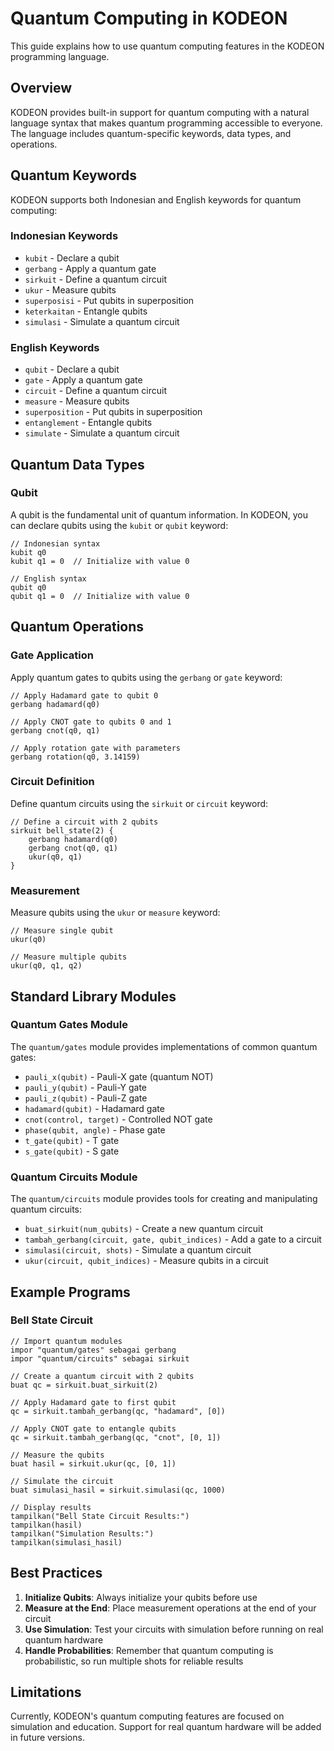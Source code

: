 # Quantum Computing in KODEON

This guide explains how to use quantum computing features in the KODEON programming language.

## Overview

KODEON provides built-in support for quantum computing with a natural language syntax that makes quantum programming accessible to everyone. The language includes quantum-specific keywords, data types, and operations.

## Quantum Keywords

KODEON supports both Indonesian and English keywords for quantum computing:

### Indonesian Keywords

-   `kubit` - Declare a qubit
-   `gerbang` - Apply a quantum gate
-   `sirkuit` - Define a quantum circuit
-   `ukur` - Measure qubits
-   `superposisi` - Put qubits in superposition
-   `keterkaitan` - Entangle qubits
-   `simulasi` - Simulate a quantum circuit

### English Keywords

-   `qubit` - Declare a qubit
-   `gate` - Apply a quantum gate
-   `circuit` - Define a quantum circuit
-   `measure` - Measure qubits
-   `superposition` - Put qubits in superposition
-   `entanglement` - Entangle qubits
-   `simulate` - Simulate a quantum circuit

## Quantum Data Types

### Qubit

A qubit is the fundamental unit of quantum information. In KODEON, you can declare qubits using the `kubit` or `qubit` keyword:

```kodeon
// Indonesian syntax
kubit q0
kubit q1 = 0  // Initialize with value 0

// English syntax
qubit q0
qubit q1 = 0  // Initialize with value 0
```

## Quantum Operations

### Gate Application

Apply quantum gates to qubits using the `gerbang` or `gate` keyword:

```kodeon
// Apply Hadamard gate to qubit 0
gerbang hadamard(q0)

// Apply CNOT gate to qubits 0 and 1
gerbang cnot(q0, q1)

// Apply rotation gate with parameters
gerbang rotation(q0, 3.14159)
```

### Circuit Definition

Define quantum circuits using the `sirkuit` or `circuit` keyword:

```kodeon
// Define a circuit with 2 qubits
sirkuit bell_state(2) {
    gerbang hadamard(q0)
    gerbang cnot(q0, q1)
    ukur(q0, q1)
}
```

### Measurement

Measure qubits using the `ukur` or `measure` keyword:

```kodeon
// Measure single qubit
ukur(q0)

// Measure multiple qubits
ukur(q0, q1, q2)
```

## Standard Library Modules

### Quantum Gates Module

The `quantum/gates` module provides implementations of common quantum gates:

-   `pauli_x(qubit)` - Pauli-X gate (quantum NOT)
-   `pauli_y(qubit)` - Pauli-Y gate
-   `pauli_z(qubit)` - Pauli-Z gate
-   `hadamard(qubit)` - Hadamard gate
-   `cnot(control, target)` - Controlled NOT gate
-   `phase(qubit, angle)` - Phase gate
-   `t_gate(qubit)` - T gate
-   `s_gate(qubit)` - S gate

### Quantum Circuits Module

The `quantum/circuits` module provides tools for creating and manipulating quantum circuits:

-   `buat_sirkuit(num_qubits)` - Create a new quantum circuit
-   `tambah_gerbang(circuit, gate, qubit_indices)` - Add a gate to a circuit
-   `simulasi(circuit, shots)` - Simulate a quantum circuit
-   `ukur(circuit, qubit_indices)` - Measure qubits in a circuit

## Example Programs

### Bell State Circuit

```kodeon
// Import quantum modules
impor "quantum/gates" sebagai gerbang
impor "quantum/circuits" sebagai sirkuit

// Create a quantum circuit with 2 qubits
buat qc = sirkuit.buat_sirkuit(2)

// Apply Hadamard gate to first qubit
qc = sirkuit.tambah_gerbang(qc, "hadamard", [0])

// Apply CNOT gate to entangle qubits
qc = sirkuit.tambah_gerbang(qc, "cnot", [0, 1])

// Measure the qubits
buat hasil = sirkuit.ukur(qc, [0, 1])

// Simulate the circuit
buat simulasi_hasil = sirkuit.simulasi(qc, 1000)

// Display results
tampilkan("Bell State Circuit Results:")
tampilkan(hasil)
tampilkan("Simulation Results:")
tampilkan(simulasi_hasil)
```

## Best Practices

1. **Initialize Qubits**: Always initialize your qubits before use
2. **Measure at the End**: Place measurement operations at the end of your circuit
3. **Use Simulation**: Test your circuits with simulation before running on real quantum hardware
4. **Handle Probabilities**: Remember that quantum computing is probabilistic, so run multiple shots for reliable results

## Limitations

Currently, KODEON's quantum computing features are focused on simulation and education. Support for real quantum hardware will be added in future versions.
